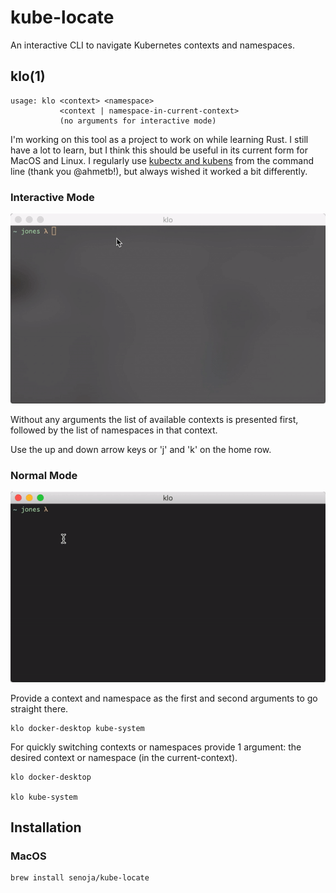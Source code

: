 # kube-locate
An interactive CLI to navigate Kubernetes contexts and namespaces.  

## klo(1)
```
usage: klo <context> <namespace>
           <context | namespace-in-current-context>
           (no arguments for interactive mode)
```

I'm working on this tool as a project to work on while learning Rust. I still have a lot to learn, but I think this should be useful in its current form for MacOS and Linux. I regularly use [kubectx and kubens](https://github.com/ahmetb/kubectx/) from the command line (thank you @ahmetb!), but always wished it worked a bit differently.

### Interactive Mode

![Interactive Mode](interactive.gif)

Without any arguments the list of available contexts is presented first, followed by the list of namespaces in that context.  

Use the up and down arrow keys or 'j' and 'k' on the home row.

### Normal Mode

![Normal Mode](normal.gif)

Provide a context and namespace as the first and second arguments to go straight there.
```shell
klo docker-desktop kube-system
```

For quickly switching contexts or namespaces provide 1 argument: the desired context or namespace (in the current-context).
```shell
klo docker-desktop

klo kube-system
```

## Installation

### MacOS

```shell
brew install senoja/kube-locate
```
